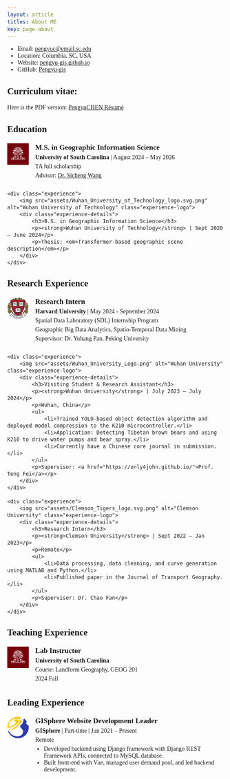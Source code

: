 ```yaml
---
layout: article
titles: About ME
key: page-about
---
```


<style>
    body {
        font-family: "Times New Roman", Times, serif;
    }
    .publication-title {
        font-weight: bold;
    }
    .publication-authors {
        font-style: italic;
    }
    .publication-date {
        font-style: normal;
    }
    .experience-section {
        margin-top: 20px;
    }
    .experience {
        display: flex;
        align-items: flex-start;
        margin-bottom: 20px;
    }
    .experience-logo {
        width: 50px;
        height: 50px;
        margin-right: 15px;
    }
    .experience-details h3 {
        margin: 0;
        font-size: 1.2em;
        font-weight: bold;
    }
    .experience-details p {
        margin: 5px 0;
    }
    .experience-details ul {
        padding-left: 20px;
        margin: 5px 0;
    }
</style>

- Email: [pengyuc@email.sc.edu](mailto:pengyuc@email.sc.edu)
- Location: Columbia, SC, USA
- Website: [pengyu-gis.github.io](https://pengyu-gis.github.io/)
- GitHub: [Pengyu-gis](https://github.com/Pengyu-gis)
    
## Curriculum vitae:
Here is the PDF version: [PengyuCHEN Résumé](/Pengyu-CV.pdf)
<br>

## Education

<div class="experience-section">
    <div class="experience">
        <img src="assets/usclogo.png" alt="University of South Carolina" class="experience-logo">
        <div class="experience-details">
            <h3>M.S. in Geographic Information Science</h3>
            <p><strong>University of South Carolina</strong> | August 2024 – May 2026</p>
            <p>TA full scholarship</p>
            <p>Advisor: <a href="https://scholar.google.com/citations?user=ul3VlbgAAAAJ&hl=en">Dr. Sicheng Wang</a></p>
        </div>
    </div>

    <div class="experience">
        <img src="assets/Wuhan_University_of_Technology_logo.svg.png" alt="Wuhan University of Technology" class="experience-logo">
        <div class="experience-details">
            <h3>B.S. in Geographic Information Science</h3>
            <p><strong>Wuhan University of Technology</strong> | Sept 2020 – June 2024</p>
            <p>Thesis: <em>Transformer-based geographic scene description</em></p>
        </div>
    </div>
</div>


## Research Experience

<div class="experience-section">
    <div class="experience">
        <img src="assets/Harvardlogo.png" alt="Harvard University" class="experience-logo">
        <div class="experience-details">
            <h3>Research Intern</h3>
            <p><strong>Harvard University</strong> | May 2024 - September 2024</p>
            <p>Spatial Data Laboratory (SDL) Internship Program</p>
            <p>Geographic Big Data Analytics, Spatio-Temporal Data Mining</p>
            <p>Supervisor: Dr. Yuhang Pan, Peking University</p>
        </div>
    </div>

    <div class="experience">
        <img src="assets/Wuhan_University_Logo.png" alt="Wuhan University" class="experience-logo">
        <div class="experience-details">
            <h3>Visiting Student & Research Assistant</h3>
            <p><strong>Wuhan University</strong> | July 2023 – July 2024</p>
            <p>Wuhan, China</p>
            <ul>
                <li>Trained YOLO-based object detection algorithm and deployed model compression to the K210 microcontroller.</li>
                <li>Application: Detecting Tibetan brown bears and using K210 to drive water pumps and bear spray.</li>
                <li>Currently have a Chinese core journal in submission.</li>
            </ul>
            <p>Supervisor: <a href="https://only4john.github.io/">Prof. Teng Fei</a></p>
        </div>
    </div>

    <div class="experience">
        <img src="assets/Clemson_Tigers_logo.svg.png" alt="Clemson University" class="experience-logo">
        <div class="experience-details">
            <h3>Research Intern</h3>
            <p><strong>Clemson University</strong> | Sept 2022 – Jan 2023</p>
            <p>Remote</p>
            <ul>
                <li>Data processing, data cleaning, and curve generation using MATLAB and Python.</li>
                <li>Published paper in the Journal of Transport Geography.</li>
            </ul>
            <p>Supervisor: Dr. Chao Fan</p>
        </div>
    </div>
</div>


## Teaching Experience

<div class="experience-section">
    <div class="experience">
        <img src="assets/usclogo.png" alt="University of South Carolina" class="experience-logo">
        <div class="experience-details">
            <h3>Lab Instructor</h3>
            <p><strong>University of South Carolina</strong></p>
            <p>Course: Landform Geography, GEOG 201</p>
            <p>2024 Fall</p>
        </div>
    </div>
</div>



## Leading Experience
<div class="experience-section">
    <div class="experience">
        <img src="assets/gispherelogo.png" alt="GISphere" class="experience-logo">
        <div class="experience-details">
            <h3>GISphere Website Development Leader</h3>
            <p><strong>GISphere</strong> | Part-time | Jun 2021 – Present</p>
            <p>Remote</p>
            <ul>
                <li>Developed backend using Django framework with Django REST Framework APIs, connected to MySQL database.</li>
                <li>Built front-end with Vue, managed user demand pool, and led backend development.</li>
            </ul>
        </div>
    </div>
</div>

<script type="text/javascript" id="clustrmaps" src="//clustrmaps.com/map_v2.js?d=4iB7KkCGReQ-3k9eMOT6V6IWgO9ny8Fre9biQEf2NSg&cl=ffffff&w=a"></script>
